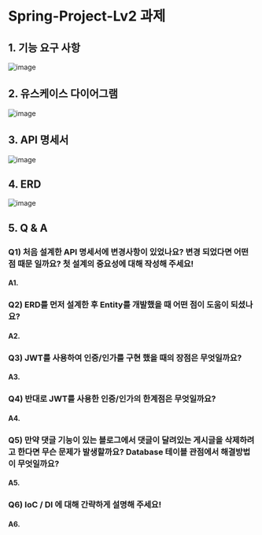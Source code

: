 # Spring-Project-Lv2 과제
## 1. 기능 요구 사항
![image](https://github.com/baekgomsuyeom/Spring-Project-Lv2/assets/117441902/9cc7df54-926b-4cca-b2b5-02cee4e44cbb)

## 2. 유스케이스 다이어그램
![image](https://github.com/baekgomsuyeom/Spring-Project-Lv2/assets/117441902/afc395e4-c9e1-4250-b63d-4cf7b88aaaeb)

## 3. API 명세서
![image](https://github.com/baekgomsuyeom/Spring-Project-Lv2/assets/117441902/f23253ee-350b-401b-ac7e-633fbf755d92)

## 4. ERD
![image](https://github.com/baekgomsuyeom/Spring-Project-Lv2/assets/117441902/aa8df317-9da5-4952-867b-8d4dc9dfd76f)

## 5. Q & A
### Q1) 처음 설계한 API 명세서에 변경사항이 있었나요? 변경 되었다면 어떤 점 때문 일까요? 첫 설계의 중요성에 대해 작성해 주세요!
#### A1.

### Q2) ERD를 먼저 설계한 후 Entity를 개발했을 때 어떤 점이 도움이 되셨나요?
#### A2.

### Q3) JWT를 사용하여 인증/인가를 구현 했을 때의 장점은 무엇일까요?
#### A3.

### Q4) 반대로 JWT를 사용한 인증/인가의 한계점은 무엇일까요?
#### A4.

### Q5) 만약 댓글 기능이 있는 블로그에서 댓글이 달려있는 게시글을 삭제하려고 한다면 무슨 문제가 발생할까요? Database 테이블 관점에서 해결방법이 무엇일까요?
#### A5.

### Q6) IoC / DI 에 대해 간략하게 설명해 주세요! 
#### A6.
